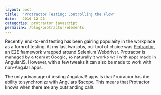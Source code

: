 ```yaml
---
layout: post
title:  "Protractor Testing: Controlling the Flow"
date:   2016-12-28
categories: protractor javascript
permalink: /blog/protractor/elements
---
```

Recently, end-to-end testing has been gaining popularity in the workplace as a form of testing.  At my last two jobs, our tool of choice was <a href="http://www.protractortest.org/#/" target="blank_">Protractor</a>, an E2E framework wrapped around Selenium Webdriver.  Protractor is managed by a team at Google, so naturally it works well with apps made in AngularJS.  However, with a few tweaks it can also be made to work with non-Angular apps.

The only advantage of testing AngularJS apps is that Protractor has the ability to synchronize with Angulars $scope.  This means that Protractor knows when there are any outstanding calls
